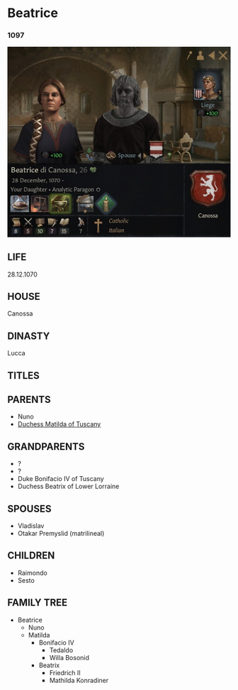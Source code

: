 # Beatrice 

### 1097

![Beatrice_Matilda_Canossa_1097](i\beatrice_matilda_canossa_1097.jpg)



## LIFE

28.12.1070

## HOUSE

Canossa

## DINASTY

Lucca

## TITLES 



## PARENTS

- Nuno
- [Duchess Matilda of Tuscany](matilda_bonifacio_canossa_1046.md)

## GRANDPARENTS

- ?
- ?
- Duke Bonifacio IV of Tuscany
- Duchess Beatrix of Lower Lorraine

## SPOUSES

- Vladislav
- Otakar Premyslid (matrilineal)

## CHILDREN

- Raimondo
- Sesto

## FAMILY TREE

- Beatrice
  - Nuno
  - Matilda
    - Bonifacio IV
      - Tedaldo
      - Willa Bosonid 
    - Beatrix
      - Friedrich II
      - Mathilda Konradiner

